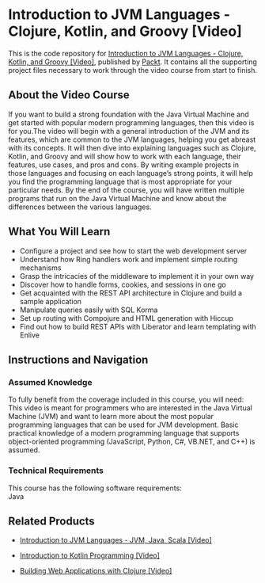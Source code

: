 # Introduction to JVM Languages - Clojure, Kotlin, and Groovy [Video]
This is the code repository for [Introduction to JVM Languages - Clojure, Kotlin, and Groovy [Video]](https://www.packtpub.com/application-development/introduction-to-jvm-languages-clojure-kotlin-and-groovy-video?utm_source=github&utm_medium=repository&utm_campaign=9781788839280), published by [Packt](https://www.packtpub.com/?utm_source=github). It contains all the supporting project files necessary to work through the video course from start to finish.
## About the Video Course
If you want to build a strong foundation with the Java Virtual Machine and get started with popular modern programming languages, then this video is for you.The video will begin with a general introduction of the JVM and its features, which are common to the JVM languages, helping you get abreast with its concepts. It will then dive into explaining languages such as Clojure, Kotlin, and Groovy and will show how to work with each language, their features, use cases, and pros and cons. By writing example projects in those languages and focusing on each language’s strong points, it will help you find the programming language that is most appropriate for your particular needs. By the end of the course, you will have written multiple programs that run on the Java Virtual Machine and know about the differences between the various languages.

<H2>What You Will Learn</H2>
<DIV class=book-info-will-learn-text>
<UL>
<LI>Configure a project and see how to start the web development server 
<LI>Understand how Ring handlers work and implement simple routing mechanisms 
<LI>Grasp the intricacies of the middleware to implement it in your own way 
<LI>Discover how to handle forms, cookies, and sessions in one go 
<LI>Get acquainted with the REST API architecture in Clojure and build a sample application 
<LI>Manipulate queries easily with SQL Korma 
<LI>Set up routing with Compojure and HTML generation with Hiccup 
<LI>Find out how to build REST APIs with Liberator and learn templating with Enlive </LI></UL></DIV>

## Instructions and Navigation
### Assumed Knowledge
To fully benefit from the coverage included in this course, you will need:<br/>
This video is meant for programmers who are interested in the Java Virtual Machine (JVM) and want to learn more about the most popular programming languages that can be used for JVM development. Basic practical knowledge of a modern programming language that supports object-oriented programming (JavaScript, Python, C#, VB.NET, and C++) is assumed.
### Technical Requirements
This course has the following software requirements:<br/>
Java

## Related Products
* [Introduction to JVM Languages - JVM, Java, Scala [Video]](https://www.packtpub.com/application-development/introduction-jvm-languages-jvm-java-scala-video?utm_source=github&utm_medium=repository&utm_campaign=9781788834513)

* [Introduction to Kotlin Programming [Video]](https://www.packtpub.com/application-development/introduction-kotlin-programming-video?utm_source=github&utm_medium=repository&utm_campaign=9781789804515)

* [Building Web Applications with Clojure [Video]](https://www.packtpub.com/web-development/building-web-applications-clojure-video?utm_source=github&utm_medium=repository&utm_campaign=9781783286157)

